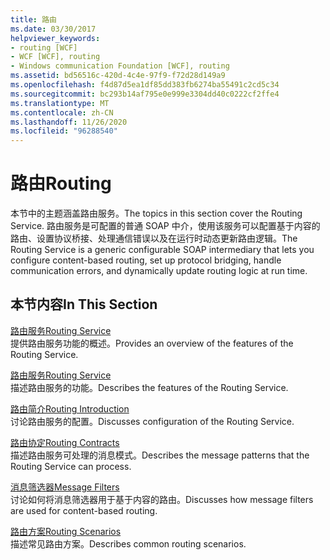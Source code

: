 ```yaml
---
title: 路由
ms.date: 03/30/2017
helpviewer_keywords:
- routing [WCF]
- WCF [WCF], routing
- Windows communication Foundation [WCF], routing
ms.assetid: bd56516c-420d-4c4e-97f9-f72d28d149a9
ms.openlocfilehash: f4d87d5ea1df85dd383fb6274ba55491c2cd5c34
ms.sourcegitcommit: bc293b14af795e0e999e3304dd40c0222cf2ffe4
ms.translationtype: MT
ms.contentlocale: zh-CN
ms.lasthandoff: 11/26/2020
ms.locfileid: "96288540"
---
```

# <a name="routing"></a><span data-ttu-id="19636-102">路由</span><span class="sxs-lookup"><span data-stu-id="19636-102">Routing</span></span>

<span data-ttu-id="19636-103">本节中的主题涵盖路由服务。</span><span class="sxs-lookup"><span data-stu-id="19636-103">The topics in this section cover the Routing Service.</span></span> <span data-ttu-id="19636-104">路由服务是可配置的普通 SOAP 中介，使用该服务可以配置基于内容的路由、设置协议桥接、处理通信错误以及在运行时动态更新路由逻辑。</span><span class="sxs-lookup"><span data-stu-id="19636-104">The Routing Service is a generic configurable SOAP intermediary that lets you configure content-based routing, set up protocol bridging, handle communication errors, and dynamically update routing logic at run time.</span></span>  
  
## <a name="in-this-section"></a><span data-ttu-id="19636-105">本节内容</span><span class="sxs-lookup"><span data-stu-id="19636-105">In This Section</span></span>  

 [<span data-ttu-id="19636-106">路由服务</span><span class="sxs-lookup"><span data-stu-id="19636-106">Routing Service</span></span>](routing-service.md)  
 <span data-ttu-id="19636-107">提供路由服务功能的概述。</span><span class="sxs-lookup"><span data-stu-id="19636-107">Provides an overview of the features of the Routing Service.</span></span>  
  
 [<span data-ttu-id="19636-108">路由服务</span><span class="sxs-lookup"><span data-stu-id="19636-108">Routing Service</span></span>](routing-service.md)  
 <span data-ttu-id="19636-109">描述路由服务的功能。</span><span class="sxs-lookup"><span data-stu-id="19636-109">Describes the features of the Routing Service.</span></span>  
  
 [<span data-ttu-id="19636-110">路由简介</span><span class="sxs-lookup"><span data-stu-id="19636-110">Routing Introduction</span></span>](routing-introduction.md)  
 <span data-ttu-id="19636-111">讨论路由服务的配置。</span><span class="sxs-lookup"><span data-stu-id="19636-111">Discusses configuration of the Routing Service.</span></span>  
  
 [<span data-ttu-id="19636-112">路由协定</span><span class="sxs-lookup"><span data-stu-id="19636-112">Routing Contracts</span></span>](routing-contracts.md)  
 <span data-ttu-id="19636-113">描述路由服务可处理的消息模式。</span><span class="sxs-lookup"><span data-stu-id="19636-113">Describes the message patterns that the Routing Service can process.</span></span>  
  
 [<span data-ttu-id="19636-114">消息筛选器</span><span class="sxs-lookup"><span data-stu-id="19636-114">Message Filters</span></span>](message-filters.md)  
 <span data-ttu-id="19636-115">讨论如何将消息筛选器用于基于内容的路由。</span><span class="sxs-lookup"><span data-stu-id="19636-115">Discusses how message filters are used for content-based routing.</span></span>  
  
 [<span data-ttu-id="19636-116">路由方案</span><span class="sxs-lookup"><span data-stu-id="19636-116">Routing Scenarios</span></span>](routing-scenarios.md)  
 <span data-ttu-id="19636-117">描述常见路由方案。</span><span class="sxs-lookup"><span data-stu-id="19636-117">Describes common routing scenarios.</span></span>
